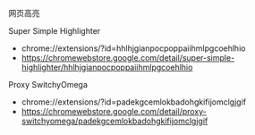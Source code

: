 网页高亮

Super Simple Highlighter

+ chrome://extensions/?id=hhlhjgianpocpoppaiihmlpgcoehlhio
+ https://chromewebstore.google.com/detail/super-simple-highlighter/hhlhjgianpocpoppaiihmlpgcoehlhio

Proxy SwitchyOmega

+ chrome://extensions/?id=padekgcemlokbadohgkifijomclgjgif
+ https://chromewebstore.google.com/detail/proxy-switchyomega/padekgcemlokbadohgkifijomclgjgif

